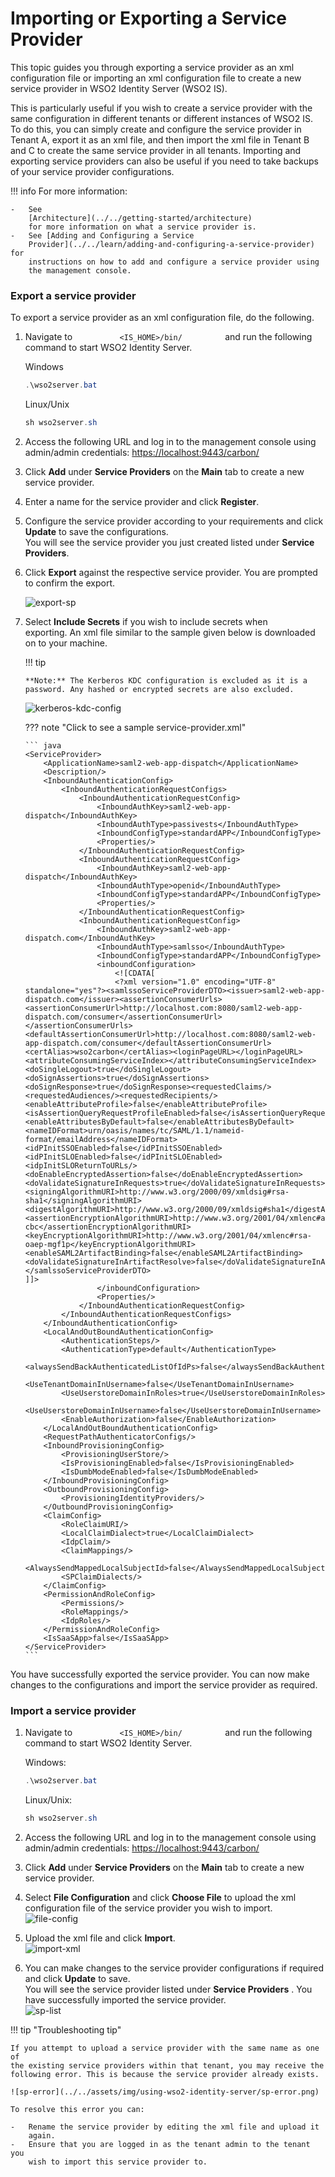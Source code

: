 # Importing or Exporting a Service Provider

This topic guides you through exporting a service provider as an xml
configuration file or importing an xml configuration file to create a
new service provider in WSO2 Identity Server (WSO2 IS).

This is particularly useful if you wish to create a service provider
with the same configuration in different tenants or different instances
of WSO2 IS. To do this, you can simply create and configure the service
provider in Tenant A, export it as an xml file, and then import the xml
file in Tenant B and C to create the same service provider in all
tenants. Importing and exporting service providers can also be useful if
you need to take backups of your service provider configurations.

!!! info 
    For more information:

    -   See
        [Architecture](../../getting-started/architecture)
        for more information on what a service provider is.
    -   See [Adding and Configuring a Service
        Provider](../../learn/adding-and-configuring-a-service-provider) for
        instructions on how to add and configure a service provider using
        the management console.


### Export a service provider

To export a service provider as an xml configuration file, do the
following.

1.  Navigate to `           <IS_HOME>/bin/          ` and run the
    following command to start WSO2 Identity Server.

    Windows
    ``` java
    .\wso2server.bat
    ```

    Linux/Unix
    ``` java
    sh wso2server.sh
    ```

2.  Access the following URL and log in to the management console using
    admin/admin credentials: <https://localhost:9443/carbon/>

3.  Click **Add** under **Service Providers** on the **Main** tab to
    create a new service provider.
4.  Enter a name for the service provider and click **Register**.
5.  Configure the service provider according to your requirements and
    click **Update** to save the configurations.  
    You will see the service provider you just created listed under
    **Service Providers**.
6.  Click **Export** against the respective service provider. You are
    prompted to confirm the export.  

    ![export-sp](../../assets/img/using-wso2-identity-server/export-sp.png)

7.  Select **Include Secrets** if you wish to include secrets when
    exporting. An xml file similar to the sample given below is
    downloaded on to your machine.

    !!! tip
    
        **Note:** The Kerberos KDC configuration is excluded as it is a
        password. Any hashed or encrypted secrets are also excluded.
    

    ![kerberos-kdc-config](../../assets/img/using-wso2-identity-server/kerberos-kdc-config.png)

    ??? note "Click to see a sample service-provider.xml"

        ``` java
        <ServiceProvider>
            <ApplicationName>saml2-web-app-dispatch</ApplicationName>
            <Description/>
            <InboundAuthenticationConfig>
                <InboundAuthenticationRequestConfigs>
                    <InboundAuthenticationRequestConfig>
                        <InboundAuthKey>saml2-web-app-dispatch</InboundAuthKey>
                        <InboundAuthType>passivests</InboundAuthType>
                        <InboundConfigType>standardAPP</InboundConfigType>
                        <Properties/>
                    </InboundAuthenticationRequestConfig>
                    <InboundAuthenticationRequestConfig>
                        <InboundAuthKey>saml2-web-app-dispatch</InboundAuthKey>
                        <InboundAuthType>openid</InboundAuthType>
                        <InboundConfigType>standardAPP</InboundConfigType>
                        <Properties/>
                    </InboundAuthenticationRequestConfig>
                    <InboundAuthenticationRequestConfig>
                        <InboundAuthKey>saml2-web-app-dispatch.com</InboundAuthKey>
                        <InboundAuthType>samlsso</InboundAuthType>
                        <InboundConfigType>standardAPP</InboundConfigType>
                        <inboundConfiguration>
                            <![CDATA[
                            <?xml version="1.0" encoding="UTF-8" standalone="yes"?><samlssoServiceProviderDTO><issuer>saml2-web-app-dispatch.com</issuer><assertionConsumerUrls><assertionConsumerUrl>http://localhost.com:8080/saml2-web-app-dispatch.com/consumer</assertionConsumerUrl></assertionConsumerUrls><defaultAssertionConsumerUrl>http://localhost.com:8080/saml2-web-app-dispatch.com/consumer</defaultAssertionConsumerUrl><certAlias>wso2carbon</certAlias><loginPageURL></loginPageURL><attributeConsumingServiceIndex></attributeConsumingServiceIndex><doSingleLogout>true</doSingleLogout><doSignAssertions>true</doSignAssertions><doSignResponse>true</doSignResponse><requestedClaims/><requestedAudiences/><requestedRecipients/><enableAttributeProfile>false</enableAttributeProfile><isAssertionQueryRequestProfileEnabled>false</isAssertionQueryRequestProfileEnabled><enableAttributesByDefault>false</enableAttributesByDefault><nameIDFormat>urn/oasis/names/tc/SAML/1.1/nameid-format/emailAddress</nameIDFormat><idPInitSSOEnabled>false</idPInitSSOEnabled><idPInitSLOEnabled>false</idPInitSLOEnabled><idpInitSLOReturnToURLs/><doEnableEncryptedAssertion>false</doEnableEncryptedAssertion><doValidateSignatureInRequests>true</doValidateSignatureInRequests><signingAlgorithmURI>http://www.w3.org/2000/09/xmldsig#rsa-sha1</signingAlgorithmURI><digestAlgorithmURI>http://www.w3.org/2000/09/xmldsig#sha1</digestAlgorithmURI><assertionEncryptionAlgorithmURI>http://www.w3.org/2001/04/xmlenc#aes256-cbc</assertionEncryptionAlgorithmURI><keyEncryptionAlgorithmURI>http://www.w3.org/2001/04/xmlenc#rsa-oaep-mgf1p</keyEncryptionAlgorithmURI><enableSAML2ArtifactBinding>false</enableSAML2ArtifactBinding><doValidateSignatureInArtifactResolve>false</doValidateSignatureInArtifactResolve></samlssoServiceProviderDTO>
        ]]>
                        </inboundConfiguration>
                        <Properties/>
                    </InboundAuthenticationRequestConfig>
                </InboundAuthenticationRequestConfigs>
            </InboundAuthenticationConfig>
            <LocalAndOutBoundAuthenticationConfig>
                <AuthenticationSteps/>
                <AuthenticationType>default</AuthenticationType>
                <alwaysSendBackAuthenticatedListOfIdPs>false</alwaysSendBackAuthenticatedListOfIdPs>
                <UseTenantDomainInUsername>false</UseTenantDomainInUsername>
                <UseUserstoreDomainInRoles>true</UseUserstoreDomainInRoles>
                <UseUserstoreDomainInUsername>false</UseUserstoreDomainInUsername>
                <EnableAuthorization>false</EnableAuthorization>
            </LocalAndOutBoundAuthenticationConfig>
            <RequestPathAuthenticatorConfigs/>
            <InboundProvisioningConfig>
                <ProvisioningUserStore/>
                <IsProvisioningEnabled>false</IsProvisioningEnabled>
                <IsDumbModeEnabled>false</IsDumbModeEnabled>
            </InboundProvisioningConfig>
            <OutboundProvisioningConfig>
                <ProvisioningIdentityProviders/>
            </OutboundProvisioningConfig>
            <ClaimConfig>
                <RoleClaimURI/>
                <LocalClaimDialect>true</LocalClaimDialect>
                <IdpClaim/>
                <ClaimMappings/>
                <AlwaysSendMappedLocalSubjectId>false</AlwaysSendMappedLocalSubjectId>
                <SPClaimDialects/>
            </ClaimConfig>
            <PermissionAndRoleConfig>
                <Permissions/>
                <RoleMappings/>
                <IdpRoles/>
            </PermissionAndRoleConfig>
            <IsSaaSApp>false</IsSaaSApp>
        </ServiceProvider>
        ```

You have successfully exported the service provider. You can now make
changes to the configurations and import the service provider as
required.

### Import a service provider

1.  Navigate to `           <IS_HOME>/bin/          ` and run the
    following command to start WSO2 Identity Server.

    Windows:
    ``` java
    .\wso2server.bat
    ```
    Linux/Unix:
    ``` java
    sh wso2server.sh
    ```

2.  Access the following URL and log in to the management console using
    admin/admin credentials: <https://localhost:9443/carbon/>

3.  Click **Add** under **Service Providers** on the **Main** tab to
    create a new service provider.
4.  Select **File Configuration** and click **Choose File** to upload
    the xml configuration file of the service provider you wish to
    import.  
    ![file-config](../../assets/img/using-wso2-identity-server/file-config.png)
5.  Upload the xml file and click **Import**.  
    ![import-xml](../../assets/img/using-wso2-identity-server/import-xml.png)
6.  You can make changes to the service provider configurations if
    required and click **Update** to save.  
    You will see the service provider listed under **Service Providers**
    . You have successfully imported the service provider.  
    ![sp-list](../../assets/img/using-wso2-identity-server/sp-list.png)

!!! tip "Troubleshooting tip"
    
    If you attempt to upload a service provider with the same name as one of
    the existing service providers within that tenant, you may receive the
    following error. This is because the service provider already exists.
    
    ![sp-error](../../assets/img/using-wso2-identity-server/sp-error.png)
    
    To resolve this error you can:
    
    -   Rename the service provider by editing the xml file and upload it
        again.
    -   Ensure that you are logged in as the tenant admin to the tenant you
        wish to import this service provider to.
    
